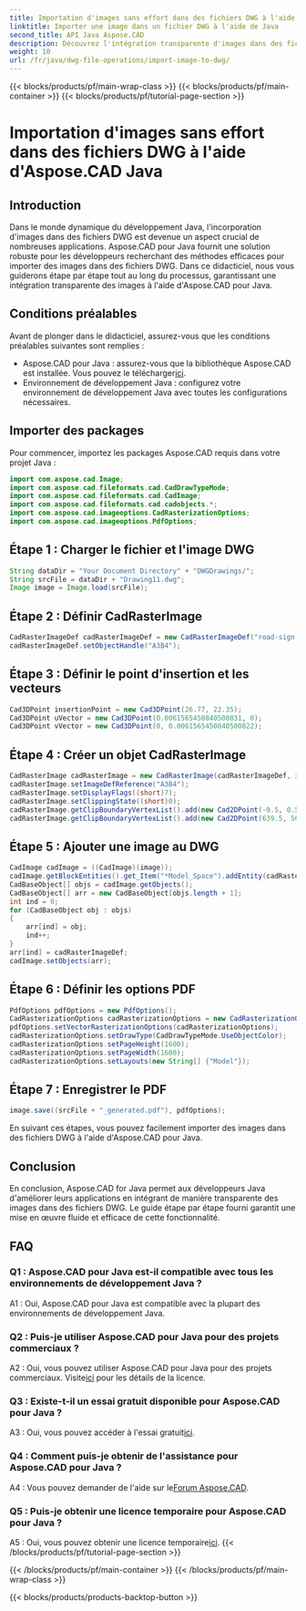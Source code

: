 ```yaml
---
title: Importation d'images sans effort dans des fichiers DWG à l'aide d'Aspose.CAD Java
linktitle: Importer une image dans un fichier DWG à l'aide de Java
second_title: API Java Aspose.CAD
description: Découvrez l'intégration transparente d'images dans des fichiers DWG à l'aide d'Aspose.CAD pour Java. Suivez notre guide étape par étape pour un développement efficace.
weight: 10
url: /fr/java/dwg-file-operations/import-image-to-dwg/
---
```


{{< blocks/products/pf/main-wrap-class >}}
{{< blocks/products/pf/main-container >}}
{{< blocks/products/pf/tutorial-page-section >}}

# Importation d'images sans effort dans des fichiers DWG à l'aide d'Aspose.CAD Java

## Introduction

Dans le monde dynamique du développement Java, l'incorporation d'images dans des fichiers DWG est devenue un aspect crucial de nombreuses applications. Aspose.CAD pour Java fournit une solution robuste pour les développeurs recherchant des méthodes efficaces pour importer des images dans des fichiers DWG. Dans ce didacticiel, nous vous guiderons étape par étape tout au long du processus, garantissant une intégration transparente des images à l'aide d'Aspose.CAD pour Java.

## Conditions préalables

Avant de plonger dans le didacticiel, assurez-vous que les conditions préalables suivantes sont remplies :
- Aspose.CAD pour Java : assurez-vous que la bibliothèque Aspose.CAD est installée. Vous pouvez le télécharger[ici](https://releases.aspose.com/cad/java/).
- Environnement de développement Java : configurez votre environnement de développement Java avec toutes les configurations nécessaires.

## Importer des packages

Pour commencer, importez les packages Aspose.CAD requis dans votre projet Java :

```java
import com.aspose.cad.Image;
import com.aspose.cad.fileformats.cad.CadDrawTypeMode;
import com.aspose.cad.fileformats.cad.CadImage;
import com.aspose.cad.fileformats.cad.cadobjects.*;
import com.aspose.cad.imageoptions.CadRasterizationOptions;
import com.aspose.cad.imageoptions.PdfOptions;
```

## Étape 1 : Charger le fichier et l'image DWG

```java
String dataDir = "Your Document Directory" + "DWGDrawings/";
String srcFile = dataDir + "Drawing11.dwg";
Image image = Image.load(srcFile);
```

## Étape 2 : Définir CadRasterImage

```java
CadRasterImageDef cadRasterImageDef = new CadRasterImageDef("road-sign-custom.png", 640, 562);
cadRasterImageDef.setObjectHandle("A3B4");
```

## Étape 3 : Définir le point d'insertion et les vecteurs

```java
Cad3DPoint insertionPoint = new Cad3DPoint(26.77, 22.35);
Cad3DPoint uVector = new Cad3DPoint(0.0061565450840500831, 0);
Cad3DPoint vVector = new Cad3DPoint(0, 0.0061565450840500822);
```

## Étape 4 : Créer un objet CadRasterImage

```java
CadRasterImage cadRasterImage = new CadRasterImage(cadRasterImageDef, insertionPoint, uVector, vVector);
cadRasterImage.setImageDefReference("A3B4");
cadRasterImage.setDisplayFlags((short)7);
cadRasterImage.setClippingState((short)0);
cadRasterImage.getClipBoundaryVertexList().add(new Cad2DPoint(-0.5, 0.5));
cadRasterImage.getClipBoundaryVertexList().add(new Cad2DPoint(639.5, 561.5));
```

## Étape 5 : Ajouter une image au DWG

```java
CadImage cadImage = ((CadImage)(image));
cadImage.getBlockEntities().get_Item("*Model_Space").addEntity(cadRasterImage);
CadBaseObject[] objs = cadImage.getObjects();
CadBaseObject[] arr = new CadBaseObject[objs.length + 1];
int ind = 0;
for (CadBaseObject obj : objs)
{
    arr[ind] = obj;
    ind++;
}
arr[ind] = cadRasterImageDef;
cadImage.setObjects(arr);
```

## Étape 6 : Définir les options PDF

```java
PdfOptions pdfOptions = new PdfOptions();
CadRasterizationOptions cadRasterizationOptions = new CadRasterizationOptions();
pdfOptions.setVectorRasterizationOptions(cadRasterizationOptions);
cadRasterizationOptions.setDrawType(CadDrawTypeMode.UseObjectColor);
cadRasterizationOptions.setPageHeight(1600);
cadRasterizationOptions.setPageWidth(1600);
cadRasterizationOptions.setLayouts(new String[] {"Model"});
```

## Étape 7 : Enregistrer le PDF

```java
image.save((srcFile + "_generated.pdf"), pdfOptions);
```

En suivant ces étapes, vous pouvez facilement importer des images dans des fichiers DWG à l'aide d'Aspose.CAD pour Java.

## Conclusion

En conclusion, Aspose.CAD for Java permet aux développeurs Java d'améliorer leurs applications en intégrant de manière transparente des images dans des fichiers DWG. Le guide étape par étape fourni garantit une mise en œuvre fluide et efficace de cette fonctionnalité.

## FAQ

### Q1 : Aspose.CAD pour Java est-il compatible avec tous les environnements de développement Java ?

A1 : Oui, Aspose.CAD pour Java est compatible avec la plupart des environnements de développement Java.

### Q2 : Puis-je utiliser Aspose.CAD pour Java pour des projets commerciaux ?

 A2 : Oui, vous pouvez utiliser Aspose.CAD pour Java pour des projets commerciaux. Visite[ici](https://purchase.aspose.com/buy) pour les détails de la licence.

### Q3 : Existe-t-il un essai gratuit disponible pour Aspose.CAD pour Java ?

 A3 : Oui, vous pouvez accéder à l'essai gratuit[ici](https://releases.aspose.com/).

### Q4 : Comment puis-je obtenir de l'assistance pour Aspose.CAD pour Java ?

 A4 : Vous pouvez demander de l'aide sur le[Forum Aspose.CAD](https://forum.aspose.com/c/cad/19).

### Q5 : Puis-je obtenir une licence temporaire pour Aspose.CAD pour Java ?

 A5 : Oui, vous pouvez obtenir une licence temporaire[ici](https://purchase.aspose.com/temporary-license/).
{{< /blocks/products/pf/tutorial-page-section >}}

{{< /blocks/products/pf/main-container >}}
{{< /blocks/products/pf/main-wrap-class >}}

{{< blocks/products/products-backtop-button >}}
